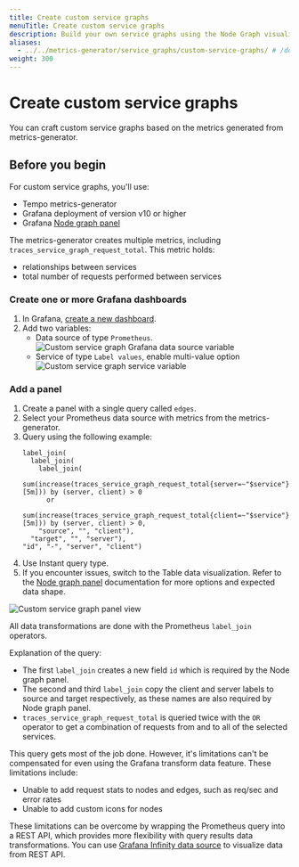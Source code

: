 ```yaml
---
title: Create custom service graphs
menuTitle: Create custom service graphs
description: Build your own service graphs using the Node Graph visualization from metrics generated by Tempo.
aliases:
  - ../../metrics-generator/service_graphs/custom-service-graphs/ # /docs/tempo/next/metrics-generator/service_graphs/custom-service-graphs/
weight: 300
---
```


# Create custom service graphs

You can craft custom service graphs based on the metrics generated from metrics-generator.

## Before you begin

For custom service graphs, you'll use:

- Tempo metrics-generator
- Grafana deployment of version v10 or higher
- Grafana [Node graph panel](https://grafana.com/docs/grafana/latest/panels-visualizations/visualizations/node-graph/)

The metrics-generator creates multiple metrics, including `traces_service_graph_request_total`. This metric holds:

- relationships between services
- total number of requests performed between services

### Create one or more Grafana dashboards

1. In Grafana, [create a new dashboard](https://grafana.com/docs/grafana/latest/dashboards/build-dashboards/create-dashboard/).
2. Add two variables:
   - Data source of type `Prometheus`.
     ![Custom service graph Grafana data source variable](/media/docs/tempo/metrics/custom-service-graph-var-datasource.png)
   - Service of type `Label values`, enable multi-value option
     ![Custom service graph service variable](/media/docs/tempo/metrics/custom-service-graph-var-service.png)

### Add a panel

1. Create a panel with a single query called `edges`.
2. Select your Prometheus data source with metrics from the metrics-generator.
3. Query using the following example:
   ```
   label_join(
     label_join(
       label_join(
         sum(increase(traces_service_graph_request_total{server=~"$service"}[5m])) by (server, client) > 0
         or
         sum(increase(traces_service_graph_request_total{client=~"$service"}[5m])) by (server, client) > 0,
       "source", "", "client"),
     "target", "", "server"),
   "id", "-", "server", "client")
   ```
4. Use Instant query type.
5. If you encounter issues, switch to the Table data visualization. Refer to the [Node graph panel](/docs/grafana/latest/panels-visualizations/visualizations/node-graph/) documentation for more options and expected data shape.

![Custom service graph panel view](/media/docs/tempo/metrics/custom-service-graph-var-service.png)

All data transformations are done with the Prometheus `label_join` operators.

Explanation of the query:

- The first `label_join` creates a new field `id` which is required by the Node graph panel.
- The second and third `label_join` copy the client and server labels to source and target respectively, as these names are also required by Node graph panel.
- `traces_service_graph_request_total` is queried twice with the `OR` operator to get a combination of requests from and to all of the selected services.

This query gets most of the job done. However, it's limitations can't be compensated for even using the Grafana transform data feature.
These limitations include:

- Unable to add request stats to nodes and edges, such as req/sec and error rates
- Unable to add custom icons for nodes

These limitations can be overcome by wrapping the Prometheus query into a REST API, which provides more flexibility with query results data transformations.
You can use [Grafana Infinity data source](/grafana/plugins/yesoreyeram-infinity-datasource/) to visualize data from REST API.
